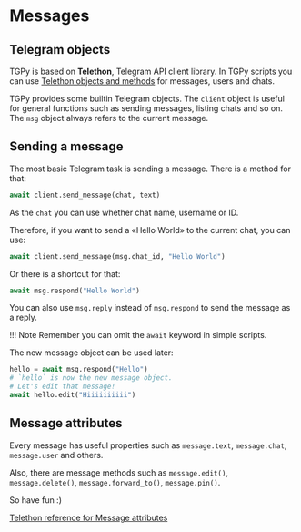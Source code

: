 # Messages

## Telegram objects

TGPy is based on **Telethon**, Telegram API client library. In TGPy scripts you can
use [Telethon objects and methods](https://docs.telethon.dev/en/stable/quick-references/objects-reference.html)
for messages, users and chats.

TGPy provides some builtin Telegram objects. The `client` object is useful for general functions such as sending
messages, listing chats and so on. The `msg` object always refers to the current message.

## Sending a message

The most basic Telegram task is sending a message. There is a method for that:

```python
await client.send_message(chat, text)
```

As the `chat` you can use whether chat name, username or ID.

Therefore, if you want to send a «Hello World» to the current chat, you can use:

```python
await client.send_message(msg.chat_id, "Hello World")
```

Or there is a shortcut for that:

```python
await msg.respond("Hello World")
```

You can also use `msg.reply` instead of `msg.respond` to send the message as a reply.

!!! Note
    Remember you can omit the `await` keyword in simple scripts.

The new message object can be used later:

```python
hello = await msg.respond("Hello")
# `hello` is now the new message object.
# Let's edit that message!
await hello.edit("Hiiiiiiiiii")
```

## Message attributes

Every message has useful properties such as `message.text`, `message.chat`, `message.user` and others.

Also, there are message methods such as `message.edit()`, `message.delete()`, `message.forward_to()`, `message.pin()`.

So have fun :)

[Telethon reference for Message attributes](https://docs.telethon.dev/en/stable/quick-references/objects-reference.html#message)
